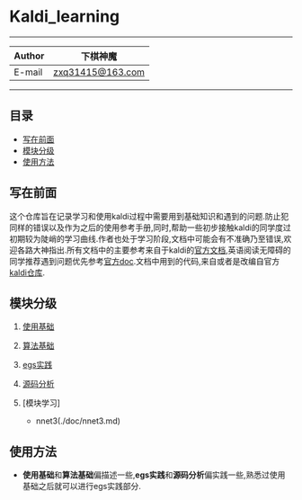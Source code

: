 # Kaldi_learning

---

|Author|下棋神魔|
|---|---|
|E-mail|zxq31415@163.com|

---

## 目录

* [写在前面](#写在前面)
* [模块分级](#模块分级)
* [使用方法](#使用方法)


## 写在前面

这个仓库旨在记录学习和使用kaldi过程中需要用到基础知识和遇到的问题.防止犯同样的错误以及作为之后的使用参考手册,同时,帮助一些初步接触kaldi的同学度过初期较为陡峭的学习曲线.作者也处于学习阶段,文档中可能会有不准确乃至错误,欢迎各路大神指出.所有文档中的主要参考来自于kaldi的[官方文档](http://kaldi-asr.org/),英语阅读无障碍的同学推荐遇到问题优先参考[官方doc](http://kaldi-asr.org/doc/).文档中用到的代码,来自或者是改编自官方[kaldi仓库](https://github.com/kaldi-asr/kaldi).

## 模块分级

1. [使用基础](./doc/base_use.md)
2. [算法基础](./doc/base_algo.md)
3. [egs实践](./doc/egs_exp.md)
4. [源码分析](./doc/code_source.md)
5. [模块学习]

	* nnet3(./doc/nnet3.md)

## 使用方法

- **使用基础**和**算法基础**偏描述一些,**egs实践**和**源码分析**偏实践一些,熟悉过使用基础之后就可以进行egs实践部分.
